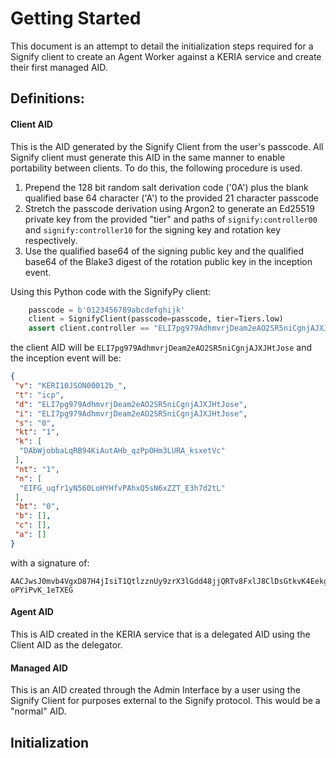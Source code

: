 # Getting Started

This document is an attempt to detail the initialization steps required for a Signify client to create an Agent Worker 
against a KERIA service and create their first managed AID.

## Definitions:

#### Client AID
This is the AID generated by the Signify Client from the user's passcode.  All Signify client must generate this AID in
the same manner to enable portability between clients.  To do this, the following procedure is used.

1. Prepend the 128 bit random salt derivation code ('0A') plus the blank qualified base 64 character ('A') to the provided 21 character passcode
2. Stretch the passcode derivation using Argon2 to generate an Ed25519 private key from the provided "tier" and paths of `signify:controller00` and `signify:controller10` for the signing key and rotation key respectively.
3. Use the qualified base64 of the signing public key and the qualified base64 of the Blake3 digest of the rotation public key in the inception event.

Using this Python code with the SignifyPy client:

```python
    passcode = b'0123456789abcdefghijk'
    client = SignifyClient(passcode=passcode, tier=Tiers.low)
    assert client.controller == "ELI7pg979AdhmvrjDeam2eAO2SR5niCgnjAJXJHtJose"
```

the client AID will be `ELI7pg979AdhmvrjDeam2eAO2SR5niCgnjAJXJHtJose` and the inception event will be:

```json
{
 "v": "KERI10JSON00012b_",
 "t": "icp",
 "d": "ELI7pg979AdhmvrjDeam2eAO2SR5niCgnjAJXJHtJose",
 "i": "ELI7pg979AdhmvrjDeam2eAO2SR5niCgnjAJXJHtJose",
 "s": "0",
 "kt": "1",
 "k": [
  "DAbWjobbaLqRB94KiAutAHb_qzPpOHm3LURA_ksxetVc"
 ],
 "nt": "1",
 "n": [
  "EIFG_uqfr1yN560LoHYHfvPAhxQ5sN6xZZT_E3h7d2tL"
 ],
 "bt": "0",
 "b": [],
 "c": [],
 "a": []
}
```

with a signature of:

```
AACJwsJ0mvb4VgxD87H4jIsiT1QtlzznUy9zrX3lGdd48jjQRTv8FxlJ8ClDsGtkvK4Eekg5p-oPYiPvK_1eTXEG
```
#### Agent AID
This is AID created in the KERIA service that is a delegated AID using the Client AID as the delegator.

#### Managed AID
This is an AID created through the Admin Interface by a user using the Signify Client for purposes external to the
Signify protocol.  This would be a "normal" AID.


## Initialization




